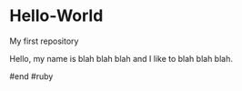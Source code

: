 # Hello-World
My first repository

Hello, my name is blah blah blah and I like to blah blah blah. 

#end
#ruby

